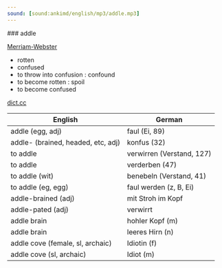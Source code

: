 ```yaml
---
sound: [sound:ankimd/english/mp3/addle.mp3]
---
```


\### addle

[Merriam-Webster](https://www.merriam-webster.com/dictionary/addle)

- rotten
- confused
- to throw into confusion : confound
- to become rotten : spoil
- to become confused

[dict.cc](https://www.dict.cc/addle)

| English        | German       |
| -------------- | ------------ |
| addle (egg, adj) | faul (Ei, 89) |
| addle- (brained, headed, etc, adj) | konfus (32) |
| to addle | verwirren (Verstand, 127) |
| to addle | verderben (47) |
| to addle (wit) | benebeln (Verstand, 41) |
| to addle (eg, egg) | faul werden (z, B, Ei) |
| addle-brained (adj) | mit Stroh im Kopf |
| addle-pated (adj) | verwirrt |
| addle brain | hohler Kopf (m) |
| addle brain | leeres Hirn (n) |
| addle cove (female, sl, archaic) | Idiotin (f) |
| addle cove (sl, archaic) | Idiot (m) |
